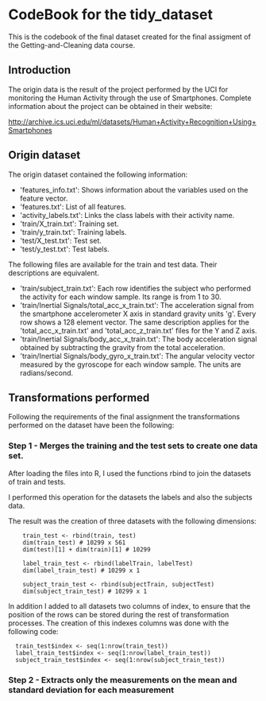 
# CodeBook for the tidy_dataset

This is the codebook of the final dataset created for the final assigment of the Getting-and-Cleaning data course.

## Introduction

The origin data is the result of the project performed by the UCI for monitoring the Human Activity through the use of Smartphones. Complete information about the project can be obtained in their website: 

http://archive.ics.uci.edu/ml/datasets/Human+Activity+Recognition+Using+Smartphones

## Origin dataset

The origin dataset contained the following information:

- 'features_info.txt': Shows information about the variables used on the feature vector.
- 'features.txt': List of all features.
- 'activity_labels.txt': Links the class labels with their activity name.
- 'train/X_train.txt': Training set.
- 'train/y_train.txt': Training labels.
- 'test/X_test.txt': Test set.
- 'test/y_test.txt': Test labels.

The following files are available for the train and test data. Their descriptions are equivalent. 

- 'train/subject_train.txt': Each row identifies the subject who performed the activity for each window sample. Its range is from 1 to 30. 
- 'train/Inertial Signals/total_acc_x_train.txt': The acceleration signal from the smartphone accelerometer X axis in standard gravity units 'g'. Every row shows a 128 element vector. The same description applies for the 'total_acc_x_train.txt' and 'total_acc_z_train.txt' files for the Y and Z axis. 
- 'train/Inertial Signals/body_acc_x_train.txt': The body acceleration signal obtained by subtracting the gravity from the total acceleration. 
- 'train/Inertial Signals/body_gyro_x_train.txt': The angular velocity vector measured by the gyroscope for each window sample. The units are radians/second. 

## Transformations performed

Following the requirements of the final assignment the transformations performed on the dataset have been the following:

### Step 1 - Merges the training and the test sets to create one data set.

After loading the files into R, I used the functions rbind to join the datasets of train and tests.

I performed this operation for the datasets the labels and also the subjects data.

The result was the creation of three datasets with the following dimensions:

```
    train_test <- rbind(train, test)
    dim(train_test) # 10299 x 561
    dim(test)[1] + dim(train)[1] # 10299
    
    label_train_test <- rbind(labelTrain, labelTest)
    dim(label_train_test) # 10299 x 1

    subject_train_test <- rbind(subjectTrain, subjectTest)
    dim(subject_train_test) # 10299 x 1

```

In addition I added to all datasets two columns of index, to ensure that the position of the rows can be stored during the rest of transformation processes. The creation of this indexes columns was done with the following code:

```
  train_test$index <- seq(1:nrow(train_test))
  label_train_test$index <- seq(1:nrow(label_train_test))
  subject_train_test$index <- seq(1:nrow(subject_train_test))

```
### Step 2 - Extracts only the measurements on the mean and standard deviation for each measurement



